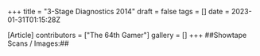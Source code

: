 +++
title = "3-Stage Diagnostics 2014"
draft = false
tags = []
date = 2023-01-31T01:15:28Z

[Article]
contributors = ["The 64th Gamer"]
gallery = []
+++
##Showtape Scans / Images:##
